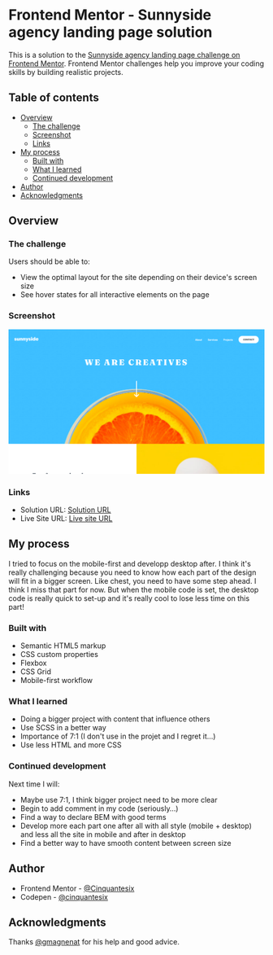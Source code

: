 # Frontend Mentor - Sunnyside agency landing page solution

This is a solution to the [Sunnyside agency landing page challenge on Frontend Mentor](https://www.frontendmentor.io/challenges/sunnyside-agency-landing-page-7yVs3B6ef). Frontend Mentor challenges help you improve your coding skills by building realistic projects.

## Table of contents

- [Overview](#overview)
  - [The challenge](#the-challenge)
  - [Screenshot](#screenshot)
  - [Links](#links)
- [My process](#my-process)
  - [Built with](#built-with)
  - [What I learned](#what-i-learned)
  - [Continued development](#continued-development)
- [Author](#author)
- [Acknowledgments](#acknowledgments)

## Overview

### The challenge

Users should be able to:

- View the optimal layout for the site depending on their device's screen size
- See hover states for all interactive elements on the page

### Screenshot

![](./screenshot.png)

### Links

- Solution URL: [Solution URL](https://github.com/Cinquantesix/sunnyside-agency-landing-page)
- Live Site URL: [Live site URL](https://jocular-kringle-687c90.netlify.app/)

## My process

I tried to focus on the mobile-first and developp desktop after. I think it's really challenging because you need to know how each part of the design will fit in a bigger screen. Like chest, you need to have some step ahead. I think I miss that part for now. But when the mobile code is set, the desktop code is really quick to set-up and it's really cool to lose less time on this part!

### Built with

- Semantic HTML5 markup
- CSS custom properties
- Flexbox
- CSS Grid
- Mobile-first workflow

### What I learned

- Doing a bigger project with content that influence others
- Use SCSS in a better way
- Importance of 7:1 (I don't use in the projet and I regret it…)
- Use less HTML and more CSS
### Continued development

Next time I will:

- Maybe use 7:1, I think bigger project need to be more clear
- Begin to add comment in my code (seriously…)
- Find a way to declare BEM with good terms
- Develop more each part one after all with all style (mobile + desktop) and less all the site in mobile and after in desktop
- Find a better way to have smooth content between screen size

## Author

- Frontend Mentor - [@Cinquantesix](https://www.frontendmentor.io/profile/Cinquantesix)
- Codepen - [@cinquantesix](https://codepen.io/cinquantesix)

## Acknowledgments

Thanks [@gmagnenat](https://www.frontendmentor.io/profile/gmagnenat) for his help and good advice.
